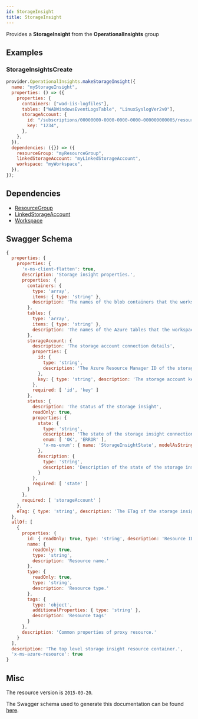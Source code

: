 ```yaml
---
id: StorageInsight
title: StorageInsight
---
```

Provides a **StorageInsight** from the **OperationalInsights** group
## Examples
### StorageInsightsCreate
```js
provider.OperationalInsights.makeStorageInsight({
  name: "myStorageInsight",
  properties: () => ({
    properties: {
      containers: ["wad-iis-logfiles"],
      tables: ["WADWindowsEventLogsTable", "LinuxSyslogVer2v0"],
      storageAccount: {
        id: "/subscriptions/00000000-0000-0000-0000-000000000005/resourcegroups/OIAutoRest6987/providers/microsoft.storage/storageaccounts/AzTestFakeSA9945",
        key: "1234",
      },
    },
  }),
  dependencies: ({}) => ({
    resourceGroup: "myResourceGroup",
    linkedStorageAccount: "myLinkedStorageAccount",
    workspace: "myWorkspace",
  }),
});

```
## Dependencies
- [ResourceGroup](../Resources/ResourceGroup.md)
- [LinkedStorageAccount](../OperationalInsights/LinkedStorageAccount.md)
- [Workspace](../OperationalInsights/Workspace.md)
## Swagger Schema
```js
{
  properties: {
    properties: {
      'x-ms-client-flatten': true,
      description: 'Storage insight properties.',
      properties: {
        containers: {
          type: 'array',
          items: { type: 'string' },
          description: 'The names of the blob containers that the workspace should read'
        },
        tables: {
          type: 'array',
          items: { type: 'string' },
          description: 'The names of the Azure tables that the workspace should read'
        },
        storageAccount: {
          description: 'The storage account connection details',
          properties: {
            id: {
              type: 'string',
              description: 'The Azure Resource Manager ID of the storage account resource.'
            },
            key: { type: 'string', description: 'The storage account key.' }
          },
          required: [ 'id', 'key' ]
        },
        status: {
          description: 'The status of the storage insight',
          readOnly: true,
          properties: {
            state: {
              type: 'string',
              description: 'The state of the storage insight connection to the workspace',
              enum: [ 'OK', 'ERROR' ],
              'x-ms-enum': { name: 'StorageInsightState', modelAsString: true }
            },
            description: {
              type: 'string',
              description: 'Description of the state of the storage insight.'
            }
          },
          required: [ 'state' ]
        }
      },
      required: [ 'storageAccount' ]
    },
    eTag: { type: 'string', description: 'The ETag of the storage insight.' }
  },
  allOf: [
    {
      properties: {
        id: { readOnly: true, type: 'string', description: 'Resource ID.' },
        name: {
          readOnly: true,
          type: 'string',
          description: 'Resource name.'
        },
        type: {
          readOnly: true,
          type: 'string',
          description: 'Resource type.'
        },
        tags: {
          type: 'object',
          additionalProperties: { type: 'string' },
          description: 'Resource tags'
        }
      },
      description: 'Common properties of proxy resource.'
    }
  ],
  description: 'The top level storage insight resource container.',
  'x-ms-azure-resource': true
}
```
## Misc
The resource version is `2015-03-20`.

The Swagger schema used to generate this documentation can be found [here](https://github.com/Azure/azure-rest-api-specs/tree/main/specification/operationalinsights/resource-manager/Microsoft.OperationalInsights/stable/2015-03-20/OperationalInsights.json).

